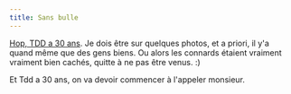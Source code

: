 ```yaml
---
title: Sans bulle
---
```


[Hop, TDD a 30
ans](http://www.flickr.com/photos/97027332@N00/sets/72157602913314637/). Je
dois être sur quelques photos, et a priori, il y'a quand même que des gens
biens. Ou alors les connards étaient vraiment vraiment bien cachés, quitte à
ne pas être venus. :)

Et Tdd a 30 ans, on va devoir commencer à l'appeler monsieur.


